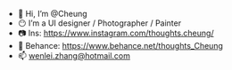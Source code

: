 - 👋 Hi, I’m @Cheung
- 😶 I’m a UI designer / Photographer / Painter
- 📷 Ins: https://www.instagram.com/thoughts.cheung/
- 🐳 Behance: https://www.behance.net/thoughts_Cheung
- 📫 wenlei.zhang@hotmail.com

<!---
thoughtsCheung/thoughtsCheung is a ✨ special ✨ repository because its `README.md` (this file) appears on your GitHub profile.
You can click the Preview link to take a look at your changes.
--->
